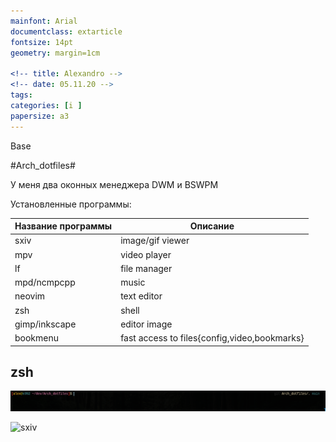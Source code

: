 ```yaml
---
mainfont: Arial
documentclass: extarticle
fontsize: 14pt
geometry: margin=1cm

<!-- title: Alexandro -->
<!-- date: 05.11.20 -->
tags:
categories: [i ]
papersize: a3
---
```


Base

#Arch_dotfiles#

У меня два оконных менеджера DWM и BSWPM

Установленные программы:

| Название программы | Описание                                     |
| --------           | --------                                     |
| sxiv               | image/gif viewer                             |
| mpv                | video player                                 |
| lf                 | file manager                                 |
| mpd/ncmpcpp        | music                                        |
| neovim             | text editor                                  |
| zsh                | shell                                        |
| gimp/inkscape      | editor image                                 |
| bookmenu           | fast acсess to files{config,video,bookmarks} |


## zsh
 ![zsh-gihub](https://github.com/KAlex-git/Arch_dotfiles/raw/main/.config/zsh/zsh-git.png)

 ![sxiv](https://github.com/KAlex-git/Arch_dotfiles/raw/main/images/ncmpcpp.gif)
